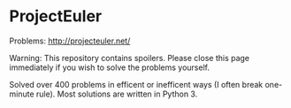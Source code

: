 ProjectEuler
============

Problems: http://projecteuler.net/

Warning: This repository contains spoilers.  Please close this page immediately if you wish to solve the problems yourself.  

Solved over 400 problems in efficent or inefficent ways (I often break one-minute rule).  Most solutions are written in Python 3.
